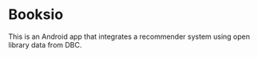 # Booksio

This is an Android app that integrates a recommender system using open library data from DBC.
